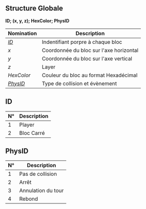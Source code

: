 ## Structure Globale
**ID; (x, y, z); HexColor; PhysID**

Nomination | Description
------------ | -------------
[*ID*](#id) | Indentifiant porpre à chaque bloc
*x* | Coordonnée du bloc sur l'axe horizontal
*y* | Coordonnée du bloc sur l'axe vertical
*z* | Layer
*HexColor* | Couleur du bloc au format Hexadécimal
[*PhysID*](#physid) | Type de collision et évènement

## ID
N° | Description
------------ | -------------
1 | Player
2 | Bloc Carré

## PhysID
N° | Description
------------ | -------------
1 | Pas de collision
2 | Arrêt
3 | Annulation du tour
4 | Rebond
